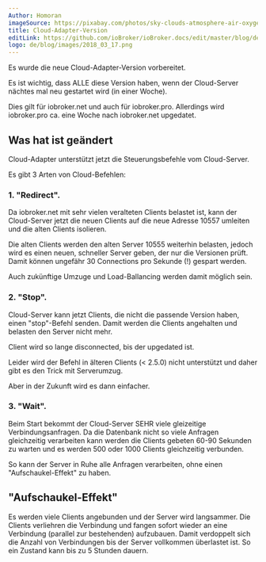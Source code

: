 ```yaml
---
Author: Homoran
imageSource: https://pixabay.com/photos/sky-clouds-atmosphere-air-oxygen-1441936/
title: Cloud-Adapter-Version
editLink: https://github.com/ioBroker/ioBroker.docs/edit/master/blog/de/2018_03_17.md
logo: de/blog/images/2018_03_17.png
---
```

Es wurde die neue Cloud-Adapter-Version vorbereitet.
<!-- ID: 877194 -->

Es ist wichtig, dass ALLE diese Version haben, wenn der Cloud-Server nächtes mal neu gestartet wird (in einer Woche).
<!-- ID: 830292 -->

Dies gilt für iobroker.net und auch für iobroker.pro. Allerdings wird iobroker.pro ca. eine Woche nach iobroker.net upgedatet.
<!-- ID: 132711 -->

## Was hat ist geändert
<!-- ID: 163484 -->
Cloud-Adapter unterstützt jetzt die Steuerungsbefehle vom Cloud-Server.
<!-- ID: 322795 -->

Es gibt 3 Arten von Cloud-Befehlen:
<!-- ID: 700672 -->

### 1. "Redirect".
<!-- ID: 914365 -->
Da iobroker.net mit sehr vielen veralteten Clients belastet ist, kann der Cloud-Server jetzt die neuen Clients auf die neue Adresse 10557 umleiten und die alten Clients isolieren.
<!-- ID: 70312 -->

Die alten Clients werden den alten Server 10555 weiterhin belasten, jedoch wird es einen neuen, schneller Server geben, der nur die Versionen prüft. Damit können ungefähr 30 Connections pro Sekunde (!) gespart werden.
<!-- ID: 537155 -->

Auch zukünftige Umzuge und Load-Ballancing werden damit möglich sein.
<!-- ID: 726863 -->

### 2. "Stop".
<!-- ID: 225461 -->
Cloud-Server kann jetzt Clients, die nicht die passende Version haben, einen "stop"-Befehl senden. Damit werden die Clients angehalten und belasten den Server nicht mehr.
<!-- ID: 112607 -->

Client wird so lange disconnected, bis der upgedated ist.
<!-- ID: 333148 -->

Leider wird der Befehl in älteren Clients (< 2.5.0) nicht unterstützt und daher gibt es den Trick mit Serverumzug.
<!-- ID: 101539 -->

Aber in der Zukunft wird es dann einfacher.
<!-- ID: 439555 -->

### 3. "Wait".
<!-- ID: 217781 -->
Beim Start bekommt der Cloud-Server SEHR viele gleizeitige Verbindungsanfragen. Da die Datenbank nicht so viele Anfragen gleichzeitig verarbeiten kann werden die Clients gebeten 60-90 Sekunden zu warten und es werden 500 oder 1000 Clients gleichzeitig verbunden.
<!-- ID: 973913 -->

So kann der Server in Ruhe alle Anfragen verarbeiten, ohne einen "Aufschaukel-Effekt" zu haben.
<!-- ID: 831482 -->

## "Aufschaukel-Effekt"
<!-- ID: 339790 -->
Es werden viele Clients angebunden und der Server wird langsammer. Die Clients verliehren die Verbindung und fangen sofort wieder an eine Verbindung (parallel zur bestehenden) aufzubauen. Damit verdoppelt sich die Anzahl von Verbindungen bis der Server vollkommen überlastet ist. So ein Zustand kann bis zu 5 Stunden dauern.
<!-- ID: 213097 -->